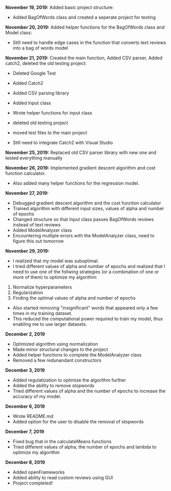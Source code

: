**November 19, 2019:** Added basic project structure:
- Added BagOfWords class and created a seperate project for testing

**November 20, 2019:** Added helper functions for the BagOfWords class and Model class:
- Still need to handle edge cases in the function that converts text reviews into a bag of words model

**November 21, 2019:** Created the main function, Added CSV parser, Added catch2, deleted the old testing project:
- Deleted Google Test
- Added Catch2
- Added CSV parsing library
- Added Input class
- Wrote helper functions for input class
- deleted old testing project
- moved test files to the main project

- Still need to integrate Catch2 with Visual Studio

**November 25, 2019:** Replaced old CSV parser library with new one and tested everything manually

**November 26, 2019:** Implemented gradient descent algorithm and cost function calculator.
- Also added many helper functions for the regression model.

**November 27, 2019:**
- Debugged gradient descent algorithm and the cost function calculator
- Trained algorithm with different input sizes, values of alpha and number of epochs
- Changed structure so that Input class passes BagOfWords reviews instead of text reviews
- Added ModelAnalyzer class
- Encountering multiple errors with the ModelAnalyzer class, need to figure this out tomorrow

**November 29, 2019:**
- I realized that my model was suboptimal.
- I tried different values of alpha and number of epochs and realized that I need to use one of the follwing strategies (or a combination of one or more of them) to optimize my algorithm:
1) Normalize hyperparameters
2) Regularization
3) Finding the optimal values of alpha and number of epochs
- Also started removing "insignificant" words that appeared only a few times in my training dataset.
- This reduced the computational power required to train my model, thus enabling me to use larger datasets.

**December 2, 2019**
- Optimized algorithm using normalization
- Made minor structural changes to the project
- Added helper functions to complete the ModelAnalyzer class
- Removed a few redunandant constructors

**December 3, 2019**
- Added regulatization to optimize the algorithm further
- Added the ability to remove stopwords
- Tried different values of alpha and the number of epochs to increase the accuracy of my model.

**December 6, 2019**
- Wrote README.md
- Added option for the user to disable the removal of stopwords

**December 7, 2019**
- Fixed bug that in the calculateMeans functions
- Tried different values of alpha, the number of epochs and lambda to optimize my algorithm

**December 8, 2019**
- Added openFrameworks
- Added ability to read custom reviews using GUI
- Project completed!